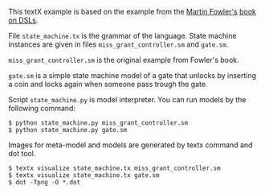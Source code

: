 This textX example is based on the example from the [Martin
Fowler's](http://www.martinfowler.com/aboutMe.html) [book on
DSLs](http://www.martinfowler.com/books/dsl.html).

File `state_machine.tx` is the grammar of the language. State machine instances
are given in files `miss_grant_controller.sm` and  `gate.sm`.

`miss_grant_controller.sm` is the original example from Fowler's book.

`gate.sm` is a simple state machine model of a gate that unlocks by inserting
a coin and locks again when someone pass trough the gate.

Script `state_machine.py` is model interpreter. You can run models by the
following command:

    $ python state_machine.py miss_grant_controller.sm
    $ python state_machine.py gate.sm

Images for meta-model and models are generated by textx command and dot tool.

    $ textx visualize state_machine.tx miss_grant_controller.sm
    $ textx visualize state_machine.tx gate.sm
    $ dot -Tpng -O *.dot
